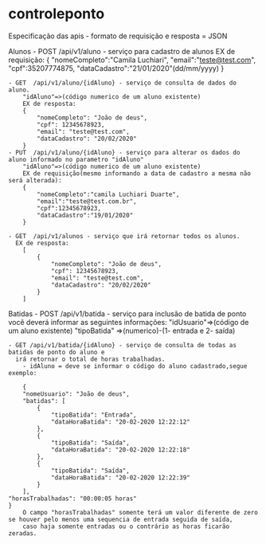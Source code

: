 # controleponto

Especificação das apis
	- formato de requisição e resposta  = JSON

Alunos
	- POST /api/v1/aluno - serviço para cadastro de alunos
		EX de requisição:
		{
			"nomeCompleto":"Camila Luchiari",
			"email":"teste@test.com",
			"cpf":35207774875,
			"dataCadastro":"21/01/2020"(dd/mm/yyyy)
		}
		
	- GET  /api/v1/aluno/{idAluno} - serviço de consulta de dados do aluno.
		"idAluno"=>(código numerico de um aluno existente)
		EX de resposta:
		{
	        "nomeCompleto": "João de deus",
	        "cpf": 12345678923,
	        "email": "teste@test.com",
	        "dataCadastro": "20/02/2020"
	    }	
	- PUT  /api/v1/aluno/{idAluno} - serviço para alterar os dados do aluno informado no parametro "idAluno"
		"idAluno"=>(código numerico de um aluno existente)
		EX de requisição(mesmo informando a data de cadastro a mesma não será alterada):
		{
			"nomeCompleto":"camila Luchiari Duarte",
			"email":"teste@test.com.br",
			"cpf":12345678923,
			"dataCadastro":"19/01/2020"
		}
	
	- GET  /api/v1/alunos - serviço que irá retornar todos os alunos.
	  EX de resposta:
		[
	    	{
		        "nomeCompleto": "João de deus",
		        "cpf": 12345678923,
		        "email": "teste@test.com",
		        "dataCadastro": "20/02/2020"
	    	}
	    ]

Batidas
	- POST /api/v1/batida - serviço para inclusão de batida de ponto
		você deverá informar as seguintes informações:
		"idUsuario"=>(código de um aluno existente)
		"tipoBatida" =>(numerico)-(1- entrada e 2- saída)

	
	- GET /api/v1/batida/{idAluno} - serviço de consulta de todas as batidas de ponto do aluno e 
	  irá retornar o total de horas trabalhadas.
		- idAluno = deve se informar o código do aluno cadastrado,segue exemplo:
		
		{
	    "nomeUsuario": "João de deus",
	    "batidas": [
	        {
	            "tipoBatida": "Entrada",
	            "dataHoraBatida": "20-02-2020 12:22:12"
	        },
	        {
	            "tipoBatida": "Saída",
	            "dataHoraBatida": "20-02-2020 12:22:18"
	        },
	        {
	            "tipoBatida": "Saída",
	            "dataHoraBatida": "20-02-2020 12:22:39"
	        }
	    ],
    "horasTrabalhadas": "00:00:05 horas"
	} 
		O campo "horasTrabalhadas" somente terá um valor diferente de zero se houver pelo menos uma sequencia de entrada seguida de saída, 
		caso haja somente entradas ou o contrário as horas ficarão zeradas.
